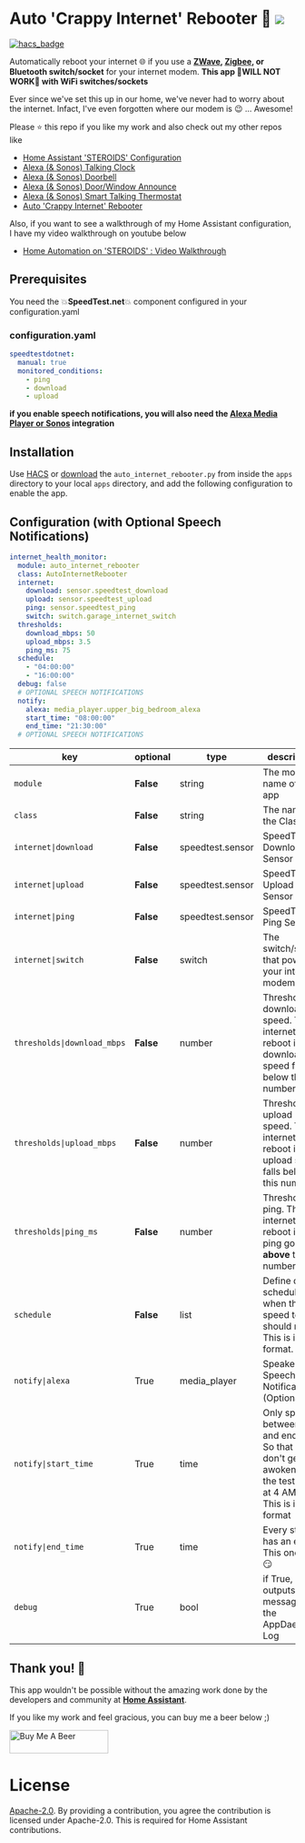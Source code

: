 # Auto 'Crappy Internet' Rebooter :rocket: <img src="https://poa5qzspd7.execute-api.us-east-1.amazonaws.com/live/hypercounterimage/f7e1b92607a64f5fb2de4cf4ada55099/counter.png" />

[![hacs_badge](https://img.shields.io/badge/HACS-Default-orange.svg)](https://github.com/custom-components/hacs)

Automatically reboot your internet :globe_with_meridians: if you use a **[ZWave](https://www.amazon.com/Aeotec-Wireless-Control-Security-Automation/dp/B07PJNL5DB/ref=sr_1_7?dchild=1&keywords=zwave+socket&qid=1587936800&sr=8-7), [Zigbee](https://www.amazon.com/Compatible-SmartThings-switches-Appliances-accessories/dp/B07SSWD5MH/ref=sr_1_3?dchild=1&keywords=zigbee+socket&qid=1587936858&sr=8-3), or Bluetooth switch/socket** for your internet modem.
**This app :small_red_triangle:WILL NOT WORK:small_red_triangle: with WiFi switches/sockets**

Ever since we've set this up in our home, we've never had to worry about the internet. Infact, I've even forgotten where our modem is :wink: ... Awesome! 

Please ⭐ this repo if you like my work and also check out my other repos like
- [Home Assistant 'STEROIDS' Configuration](https://github.com/UbhiTS/ha-config-ataraxis)
- [Alexa (& Sonos) Talking Clock](https://github.com/UbhiTS/ad-alexatalkingclock)
- [Alexa (& Sonos) Doorbell](https://github.com/UbhiTS/ad-alexadoorbell)
- [Alexa (& Sonos) Door/Window Announce](https://github.com/UbhiTS/ad-alexadoorwindowannounce)
- [Alexa (& Sonos) Smart Talking Thermostat](https://github.com/UbhiTS/ad-alexasmarttalkingthermostat)
- [Auto 'Crappy Internet' Rebooter](https://github.com/UbhiTS/ad-autointernetrebooter)

Also, if you want to see a walkthrough of my Home Assistant configuration, I have my video walkthrough on youtube below
- [Home Automation on 'STEROIDS' : Video Walkthrough](https://youtu.be/qqktLE9_45A)

## Prerequisites
You need the :boom:**SpeedTest.net**:boom: component configured in your configuration.yaml
### configuration.yaml
```yaml
speedtestdotnet:
  manual: true
  monitored_conditions:
    - ping
    - download
    - upload
```

**if you enable speech notifications, you will also need the [Alexa Media Player or Sonos](https://github.com/custom-components/alexa_media_player) integration**

## Installation
Use [HACS](https://github.com/custom-components/hacs) or [download](https://github.com/UbhiTS/ad-autointernetrebooter) the `auto_internet_rebooter.py` from inside the `apps` directory to your local `apps` directory, and add the following configuration to enable the app.

## Configuration (with Optional Speech Notifications)
```yaml
internet_health_monitor:
  module: auto_internet_rebooter
  class: AutoInternetRebooter
  internet:
    download: sensor.speedtest_download
    upload: sensor.speedtest_upload
    ping: sensor.speedtest_ping
    switch: switch.garage_internet_switch
  thresholds:
    download_mbps: 50
    upload_mbps: 3.5
    ping_ms: 75
  schedule:
    - "04:00:00"
    - "16:00:00"
  debug: false
  # OPTIONAL SPEECH NOTIFICATIONS
  notify:
    alexa: media_player.upper_big_bedroom_alexa
    start_time: "08:00:00"
    end_time: "21:30:00"
  # OPTIONAL SPEECH NOTIFICATIONS
```

key | optional | type | description
-- | -- | -- | --
`module` | **False** | string | The module name of the app
`class` | **False** | string | The name of the Class
`internet\|download` | **False** | speedtest.sensor | SpeedTest Download Sensor
`internet\|upload` | **False** | speedtest.sensor | SpeedTest Upload Sensor
`internet\|ping` | **False** | speedtest.sensor | SpeedTest Ping Sensor
`internet\|switch` | **False** | switch | The switch/socket that powers your internet modem
`thresholds\|download_mbps` | **False** | number | Threshold download speed. The internet will reboot if your download speed falls below this number.
`thresholds\|upload_mbps` | **False** | number | Threshold upload speed. The internet will reboot if your upload speed falls below this number.
`thresholds\|ping_ms` | **False** | number | Threshold ping. The internet will reboot if your ping goes **above** this number.
`schedule` | **False** | list | Define daily schedule when the speed test should run. This is in 24h format.
`notify\|alexa` | True | media_player | Speaker for Speech Notifications (Optional)
`notify\|start_time` | True | time | Only speak between start and end time. So that you don't get awoken when the test runs at 4 AM :stuck_out_tongue_winking_eye:. This is in 24h format
`notify\|end_time` | True | time | Every start has an end. This one too :smirk:
`debug` | True | bool | if True, outputs messages to the AppDaemon Log
    
    
## Thank you! :raised_hands:
This app wouldn't be possible without the amazing work done by the developers and community at **[Home Assistant](https://www.home-assistant.io/)**. 

If you like my work and feel gracious, you can buy me a beer below ;)

<a href="https://www.buymeacoffee.com/ubhits" target="_blank">
<img src="https://www.buymeacoffee.com/assets/img/custom_images/orange_img.png"
     alt="Buy Me A Beer" 
     style="height:41px !important; width:174px !important;" />
</a>

# License
[Apache-2.0](LICENSE). By providing a contribution, you agree the contribution is licensed under Apache-2.0. This is required for Home Assistant contributions.
